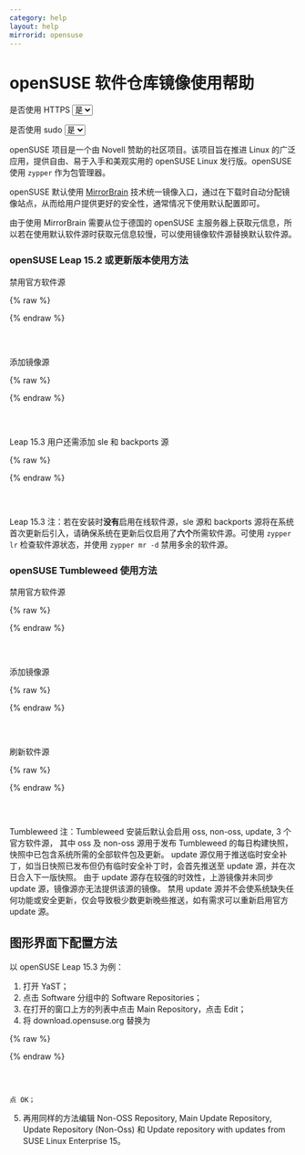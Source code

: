 ```yaml
---
category: help
layout: help
mirrorid: opensuse
---
```


# openSUSE 软件仓库镜像使用帮助

<form class="form-inline">
<div class="form-group">
	<label>是否使用 HTTPS</label>
	<select id="http-select" class="form-control content-select" data-target="#content-0,#content-1,#content-2,#content-3,#content-4,#content-5,#content-6">
	  <option data-http_protocol="https://" selected>是</option>
	  <option data-http_protocol="http://">否</option>
	</select>
</div>
</form>


<form class="form-inline">
<div class="form-group">
	<label>是否使用 sudo</label>
	<select id="sudo-select" class="form-control content-select" data-target="#content-0,#content-1,#content-2,#content-3,#content-4,#content-5,#content-6">
	  <option data-sudo="sudo " selected>是</option>
	  <option data-sudo="">否</option>
	</select>
</div>
</form>



openSUSE 项目是一个由 Novell 赞助的社区项目。该项目旨在推进 Linux 的广泛应用，提供自由、易于入手和美观实用的 openSUSE Linux 发行版。openSUSE 使用 `zypper` 作为包管理器。

openSUSE 默认使用 [MirrorBrain](https://zh.opensuse.org/MirrorBrain) 技术统一镜像入口，通过在下载时自动分配镜像站点，从而给用户提供更好的安全性，通常情况下使用默认配置即可。

由于使用 MirrorBrain 需要从位于德国的 openSUSE 主服务器上获取元信息，所以若在使用默认软件源时获取元信息较慢，可以使用镜像软件源替换默认软件源。

### openSUSE Leap 15.2 或更新版本使用方法

禁用官方软件源



{% raw %}
<script id="template-0" type="x-tmpl-markup">
{{sudo}}zypper mr -da
</script>
{% endraw %}

<p></p>

<pre>
<code id="content-0" class="language-bash" data-template="#template-0" data-select="#http-select,#sudo-select">
</code>
</pre>


添加镜像源



{% raw %}
<script id="template-1" type="x-tmpl-markup">
{{sudo}}zypper ar -cfg '{{http_protocol}}{{mirror}}/distribution/leap/$releasever/repo/oss/' mirror-oss
{{sudo}}zypper ar -cfg '{{http_protocol}}{{mirror}}/distribution/leap/$releasever/repo/non-oss/' mirror-non-oss
{{sudo}}zypper ar -cfg '{{http_protocol}}{{mirror}}/update/leap/$releasever/oss/' mirror-update
{{sudo}}zypper ar -cfg '{{http_protocol}}{{mirror}}/update/leap/$releasever/non-oss/' mirror-update-non-oss
</script>
{% endraw %}

<p></p>

<pre>
<code id="content-1" class="language-bash" data-template="#template-1" data-select="#http-select,#sudo-select">
</code>
</pre>


Leap 15.3 用户还需添加 sle 和 backports 源



{% raw %}
<script id="template-2" type="x-tmpl-markup">
{{sudo}}zypper ar -cfg '{{http_protocol}}{{mirror}}/update/leap/$releasever/sle/' mirror-sle-update
{{sudo}}zypper ar -cfg '{{http_protocol}}{{mirror}}/update/leap/$releasever/backports/' mirror-backports-update
</script>
{% endraw %}

<p></p>

<pre>
<code id="content-2" class="language-bash" data-template="#template-2" data-select="#http-select,#sudo-select">
</code>
</pre>


Leap 15.3 注：若在安装时**没有**启用在线软件源，sle 源和 backports 源将在系统首次更新后引入，请确保系统在更新后仅启用了**六个**所需软件源。可使用 `zypper lr` 检查软件源状态，并使用 `zypper mr -d` 禁用多余的软件源。

### openSUSE Tumbleweed 使用方法

禁用官方软件源



{% raw %}
<script id="template-3" type="x-tmpl-markup">
{{sudo}}zypper mr -da
</script>
{% endraw %}

<p></p>

<pre>
<code id="content-3" class="language-shell" data-template="#template-3" data-select="#http-select,#sudo-select">
</code>
</pre>


添加镜像源



{% raw %}
<script id="template-4" type="x-tmpl-markup">
{{sudo}}zypper ar -cfg '{{http_protocol}}{{mirror}}/tumbleweed/repo/oss/' mirror-oss
{{sudo}}zypper ar -cfg '{{http_protocol}}{{mirror}}/tumbleweed/repo/non-oss/' mirror-non-oss
</script>
{% endraw %}

<p></p>

<pre>
<code id="content-4" class="language-shell" data-template="#template-4" data-select="#http-select,#sudo-select">
</code>
</pre>


刷新软件源



{% raw %}
<script id="template-5" type="x-tmpl-markup">
{{sudo}}zypper ref
</script>
{% endraw %}

<p></p>

<pre>
<code id="content-5" class="language-shell" data-template="#template-5" data-select="#http-select,#sudo-select">
</code>
</pre>


Tumbleweed 注：Tumbleweed 安装后默认会启用 oss, non-oss, update, 3 个官方软件源，
其中 oss 及 non-oss 源用于发布 Tumbleweed 的每日构建快照，快照中已包含系统所需的全部软件包及更新。
update 源仅用于推送临时安全补丁，如当日快照已发布但仍有临时安全补丁时，会首先推送至 update 源，并在次日合入下一版快照。
由于 update 源存在较强的时效性，上游镜像并未同步 update 源，镜像源亦无法提供该源的镜像。
禁用 update 源并不会使系统缺失任何功能或安全更新，仅会导致极少数更新晚些推送，如有需求可以重新启用官方 update 源。

## 图形界面下配置方法

以 openSUSE Leap 15.3 为例：

1. 打开 YaST；
2. 点击 Software 分组中的 Software Repositories；
3. 在打开的窗口上方的列表中点击 Main Repository，点击 Edit；
4. 将 download.opensuse.org 替换为

    

{% raw %}
<script id="template-6" type="x-tmpl-markup">
    {{mirror}}
    </script>
{% endraw %}

<p></p>

<pre>
<code id="content-6" class="language-plaintext" data-template="#template-6" data-select="#http-select,#sudo-select">
</code>
</pre>


    点 OK；
5. 再用同样的方法编辑 Non-OSS Repository, Main Update Repository, Update Repository (Non-Oss) 和 Update repository with updates from SUSE Linux Enterprise 15。


